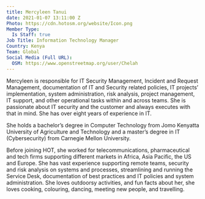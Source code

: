 ```yaml
---
title: Mercyleen Tanui
date: 2021-01-07 13:11:00 Z
Photo: https://cdn.hotosm.org/website/Icon.png
Member Type:
  Is Staff: true
Job Title: Information Technology Manager
Country: Kenya
Team: Global
Social Media (Full URL):
  OSM: https://www.openstreetmap.org/user/Chelah
---
```


Mercyleen is responsible for IT Security Management, Incident and Request Management, documentation of IT and Security related policies, IT projects’ implementation, system administration, risk analysis, project management, IT support, and other operational tasks within and across teams. She is passionate about IT security and the customer and always executes with that in mind. She has over eight years of experience in IT. 
 
She holds a bachelor’s degree in Computer Technology from Jomo Kenyatta University of Agriculture and Technology and a master’s degree in IT (Cybersecurity) from Carnegie Mellon University. 
 
Before joining HOT, she worked for telecommunications, pharmaceutical and tech firms supporting different markets in Africa, Asia Pacific, the US and Europe. She has vast experience supporting remote teams, security and risk analysis on systems and processes, streamlining and running the Service Desk, documentation of best practices and IT policies and system administration. She loves outdoorsy activities, and fun facts about her, she loves cooking, colouring, dancing, meeting new people, and travelling.